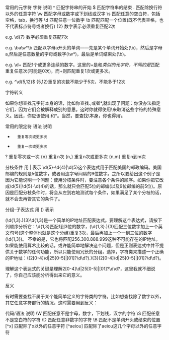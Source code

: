 常用的元字符
字符  说明
^     匹配字符串的开始
$     匹配字符串的结束
.     匹配除换行符以外的任意字符
\w    匹配字母或数字或下划线或汉字
\s    匹配任意的空白符，包括空格，tab，换行等
\d    匹配任意一位数字
\b    匹配匹配一个位置(既不代表空格，也不代表标点符号或者换行)
{2}   数字表示必须重复匹配2次

e.g.
\d{7} 数字必须重复匹配7次

e.g.
\ba\w*\b  匹配以字母a开头的单词——先是某个单词开始处(\b)，然后是字母a,然后是任意数量的字母或数字(\w*)，最后是单词结束处(\b)。

e.g.
\d+ 匹配1个或更多连续的数字。这里的+是和*类似的元字符，不同的是*匹配重复任意次(可能是0次)，而+则匹配重复1次或更多次。

e.g.
^\d{5,12}$  {5,12}重复的次数不能少于5次，不能多于12次

字符转义

如果你想查找元字符本身的话，比如你查找.,或者*,就出现了问题：你没办法指定它们，因为它们会被解释成别的意思。这时你就得使用\来取消这些字符的特殊意义。因此，你应该使用\.和\*。当然，要查找\本身，你也得用\\.

常用的限定符
语法    说明
*       重复零次或更多次
+       重复一次或更多次
?       重复零次或一次
{n}     重复n次
{n,}    重复n次或更多次
{n,m}   重复n到m次

分枝条件
用 | 表示
\d{5}-\d{4}|\d{5}这个表达式用于匹配美国的邮政编码。美国邮编的规则是5位数字，或者用连字号间隔的9位数字。之所以要给出这个例子是因为它能说明一个问题：使用分枝条件时，要注意各个条件的顺序。如果你把它改成\d{5}|\d{5}-\d{4}的话，那么就只会匹配5位的邮编(以及9位邮编的前5位)。原因是匹配分枝条件时，将会从左到右地测试每个条件，如果满足了某个分枝的话，就不会去再管其它的条件了。

分组-子表达式
用 () 表示

(\d{1,3}\.){3}\d{1,3}是一个简单的IP地址匹配表达式。要理解这个表达式，请按下列顺序分析它：\d{1,3}匹配1到3位的数字，(\d{1,3}\.){3}匹配三位数字加上一个英文句号(这个整体也就是这个分组)重复3次，最后再加上一个一到三位的数字(\d{1,3})。
不幸的是，它也将匹配256.300.888.999这种不可能存在的IP地址。如果能使用算术比较的话，或许能简单地解决这个问题，但是正则表达式中并不提供关于数学的任何功能，所以只能使用冗长的分组，选择，字符类来描述一个正确的IP地址：((2[0-4]\d|25[0-5]|[01]?\d\d?)\.){3}(2[0-4]\d|25[0-5]|[01]?\d\d?)。

理解这个表达式的关键是理解2[0-4]\d|25[0-5]|[01]?\d\d?，这里我就不细说了，你自己应该能分析得出来它的意义。

反义

有时需要查找不属于某个能简单定义的字符类的字符。比如想查找除了数字以外，其它任意字符都行的情况，这时需要用到反义：

代码/语法   说明
\W  匹配任意不是字母，数字，下划线，汉字的字符
\S  匹配任意不是空白符的字符
\D  匹配任意非数字的字符
\B  匹配不是单词开头或结束的位置
[^x]    匹配除了x以外的任意字符
[^aeiou]    匹配除了aeiou这几个字母以外的任意字符
